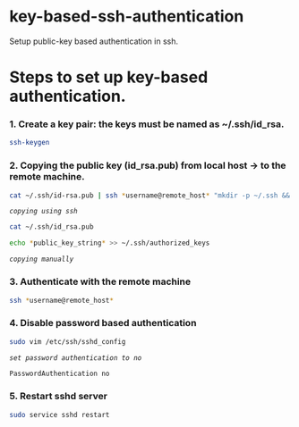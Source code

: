 # key-based-ssh-authentication

Setup public-key based authentication in ssh. <br />

# Steps to set up key-based authentication.

### 1. **Create a key pair: the keys must be named as ~/.ssh/id_rsa.**

```sh
ssh-keygen
```

### 2. **Copying the public key (id_rsa.pub) from local host -> to the remote machine.**

```sh
cat ~/.ssh/id-rsa.pub | ssh *username@remote_host* "mkdir -p ~/.ssh && cat >> ~/.shh/authorized_keys"
```
*``` copying using ssh ```*

```sh
cat ~/.ssh/id_rsa.pub
```
```sh
echo *public_key_string* >> ~/.ssh/authorized_keys
```
*``` copying manually ```*

### 3. **Authenticate with the remote machine**

```sh      
ssh *username@remote_host* 
```        

### 4. **Disable password based authentication**

```sh      
sudo vim /etc/ssh/sshd_config
```
*```set password authentication to no```*
```sh
PasswordAuthentication no
```

### 5. **Restart sshd server**

```sh      
sudo service sshd restart
```        
